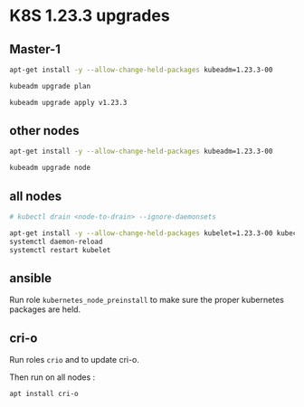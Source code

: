 # K8S 1.23.3 upgrades

## Master-1

```bash
apt-get install -y --allow-change-held-packages kubeadm=1.23.3-00

kubeadm upgrade plan

kubeadm upgrade apply v1.23.3
```

## other nodes

```bash
apt-get install -y --allow-change-held-packages kubeadm=1.23.3-00

kubeadm upgrade node
```

## all nodes

```bash
# kubectl drain <node-to-drain> --ignore-daemonsets

apt-get install -y --allow-change-held-packages kubelet=1.23.3-00 kubectl=1.23.3-00
systemctl daemon-reload
systemctl restart kubelet
```

## ansible

Run role `kubernetes_node_preinstall` to make sure the proper kubernetes packages are held.

## cri-o

Run roles `crio` and to update cri-o.

Then run on all nodes :

```bash
apt install cri-o
```
